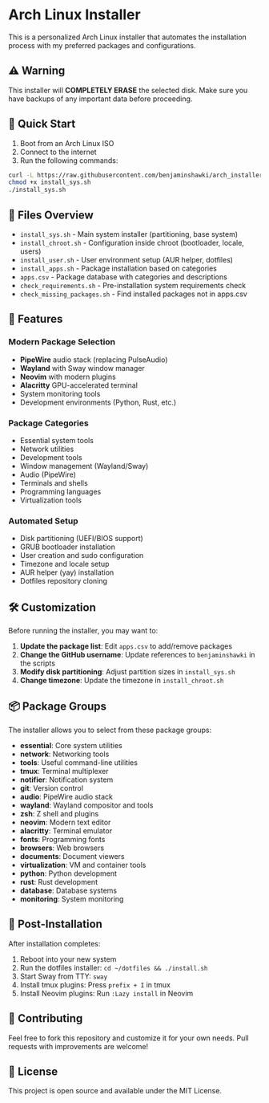 # Arch Linux Installer

This is a personalized Arch Linux installer that automates the installation process with my preferred packages and configurations.

## ⚠️ Warning

This installer will **COMPLETELY ERASE** the selected disk. Make sure you have backups of any important data before proceeding.

## 🚀 Quick Start

1. Boot from an Arch Linux ISO
2. Connect to the internet
3. Run the following commands:

```bash
curl -L https://raw.githubusercontent.com/benjaminshawki/arch_installer/main/install_sys.sh > install_sys.sh
chmod +x install_sys.sh
./install_sys.sh
```

## 📁 Files Overview

- `install_sys.sh` - Main system installer (partitioning, base system)
- `install_chroot.sh` - Configuration inside chroot (bootloader, locale, users)
- `install_user.sh` - User environment setup (AUR helper, dotfiles)
- `install_apps.sh` - Package installation based on categories
- `apps.csv` - Package database with categories and descriptions
- `check_requirements.sh` - Pre-installation system requirements check
- `check_missing_packages.sh` - Find installed packages not in apps.csv

## 🔧 Features

### Modern Package Selection
- **PipeWire** audio stack (replacing PulseAudio)
- **Wayland** with Sway window manager
- **Neovim** with modern plugins
- **Alacritty** GPU-accelerated terminal
- System monitoring tools
- Development environments (Python, Rust, etc.)

### Package Categories
- Essential system tools
- Network utilities
- Development tools
- Window management (Wayland/Sway)
- Audio (PipeWire)
- Terminals and shells
- Programming languages
- Virtualization tools

### Automated Setup
- Disk partitioning (UEFI/BIOS support)
- GRUB bootloader installation
- User creation and sudo configuration
- Timezone and locale setup
- AUR helper (yay) installation
- Dotfiles repository cloning

## 🛠️ Customization

Before running the installer, you may want to:

1. **Update the package list**: Edit `apps.csv` to add/remove packages
2. **Change the GitHub username**: Update references to `benjaminshawki` in the scripts
3. **Modify disk partitioning**: Adjust partition sizes in `install_sys.sh`
4. **Change timezone**: Update the timezone in `install_chroot.sh`

## 📦 Package Groups

The installer allows you to select from these package groups:
- **essential**: Core system utilities
- **network**: Networking tools
- **tools**: Useful command-line utilities
- **tmux**: Terminal multiplexer
- **notifier**: Notification system
- **git**: Version control
- **audio**: PipeWire audio stack
- **wayland**: Wayland compositor and tools
- **zsh**: Z shell and plugins
- **neovim**: Modern text editor
- **alacritty**: Terminal emulator
- **fonts**: Programming fonts
- **browsers**: Web browsers
- **documents**: Document viewers
- **virtualization**: VM and container tools
- **python**: Python development
- **rust**: Rust development
- **database**: Database systems
- **monitoring**: System monitoring

## 🔄 Post-Installation

After installation completes:

1. Reboot into your new system
2. Run the dotfiles installer: `cd ~/dotfiles && ./install.sh`
3. Start Sway from TTY: `sway`
4. Install tmux plugins: Press `prefix + I` in tmux
5. Install Neovim plugins: Run `:Lazy install` in Neovim

## 🤝 Contributing

Feel free to fork this repository and customize it for your own needs. Pull requests with improvements are welcome!

## 📄 License

This project is open source and available under the MIT License.